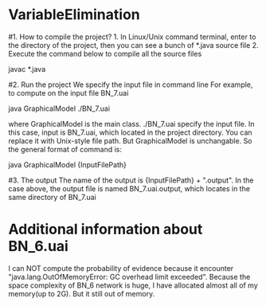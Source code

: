 VariableElimination
===================

#1. How to compile the project?
    1. In Linux/Unix command terminal, enter to the directory of the project, then you can see a bunch of *.java source file
    2. Execute the command below to compile all the source files
  
javac *.java

#2. Run the project
   We specify the input file in command line
   For example, to compute on the input file BN_7.uai
 
java GraphicalModel ./BN_7.uai

   where GraphicalModel is the main class. ./BN_7.uai specify the input file. In this case, input is BN_7.uai, which located in the project directory. You can replace it with Unix-style file path. But GraphicalModel is unchangable.
So the general format of command is:

java GraphicalModel {InputFilePath}

#3. The output
   The name of the output is {InputFilePath} + ".output". In the case above, the output file is named BN_7.uai.output, which locates in the same directory of BN_7.uai

# Additional information about BN_6.uai
  I can NOT compute the probability of evidence because it encounter "java.lang.OutOfMemoryError: GC overhead limit exceeded".
  Because the space complexity of BN_6 network is huge, I have allocated almost all of my memory(up to 2G). But it still out of memory.

